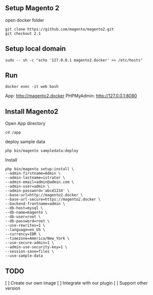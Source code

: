 ## Setup Magento 2
open docker folder
```
git clone https://github.com/magento/magento2.git
git checkout 2.1
```

## Setup local domain
```
sudo -- sh -c "echo '127.0.0.1 magento2.docker' >> /etc/hosts"
```

## Run
```
docker exec -it web bash
```

App: http://magento2.docker
PHPMyAdmin: http://127.0.0.1:8080

## Install Magento2

Open App directory
```
cd /app
```

deploy sample data
```
php bin/magento sampledata:deploy
```

Install
```
php bin/magento setup:install \
--admin-firstname=Admin \
--admin-lastname=istrator \
--admin-email=admin@admin.com \
--admin-user=admin \
--admin-password='abcd1234' \
--base-url=http://magento2.docker \
--base-url-secure=https://magento2.docker \
--backend-frontname=admin \
--db-host=mysql \
--db-name=magento \
--db-user=root \
--db-password=root \
--use-rewrites=1 \
--language=en_US \
--currency=IDR \
--timezone=America/New_York \
--use-secure-admin=1 \
--admin-use-security-key=1 \
--session-save=files \
--use-sample-data
```

## TODO
[ ] Create our own image
[ ] Integrate with our plugin
[ ] Support other version